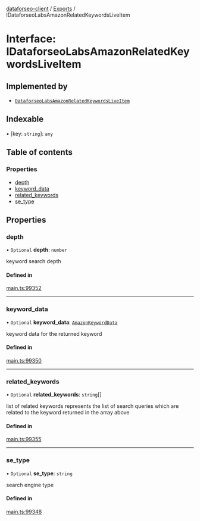[dataforseo-client](../README.md) / [Exports](../modules.md) / IDataforseoLabsAmazonRelatedKeywordsLiveItem

# Interface: IDataforseoLabsAmazonRelatedKeywordsLiveItem

## Implemented by

- [`DataforseoLabsAmazonRelatedKeywordsLiveItem`](../classes/DataforseoLabsAmazonRelatedKeywordsLiveItem.md)

## Indexable

▪ [key: `string`]: `any`

## Table of contents

### Properties

- [depth](IDataforseoLabsAmazonRelatedKeywordsLiveItem.md#depth)
- [keyword\_data](IDataforseoLabsAmazonRelatedKeywordsLiveItem.md#keyword_data)
- [related\_keywords](IDataforseoLabsAmazonRelatedKeywordsLiveItem.md#related_keywords)
- [se\_type](IDataforseoLabsAmazonRelatedKeywordsLiveItem.md#se_type)

## Properties

### depth

• `Optional` **depth**: `number`

keyword search depth

#### Defined in

[main.ts:99352](https://github.com/dataforseo/TypeScriptClient/blob/7ca1aa4/main.ts#L99352)

___

### keyword\_data

• `Optional` **keyword\_data**: [`AmazonKeywordData`](../classes/AmazonKeywordData.md)

keyword data for the returned keyword

#### Defined in

[main.ts:99350](https://github.com/dataforseo/TypeScriptClient/blob/7ca1aa4/main.ts#L99350)

___

### related\_keywords

• `Optional` **related\_keywords**: `string`[]

list of related keywords
represents the list of search queries which are related to the keyword returned in the array above

#### Defined in

[main.ts:99355](https://github.com/dataforseo/TypeScriptClient/blob/7ca1aa4/main.ts#L99355)

___

### se\_type

• `Optional` **se\_type**: `string`

search engine type

#### Defined in

[main.ts:99348](https://github.com/dataforseo/TypeScriptClient/blob/7ca1aa4/main.ts#L99348)
